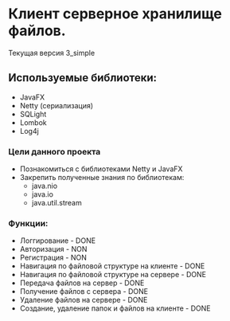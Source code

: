 # Клиент серверное хранилище файлов. #
Текущая версия 3_simple
## Используемые библиотеки: #
* JavaFX
* Netty (сериализация)
* SQLight
* Lombok
* Log4j
### Цели данного проекта
* Познакомиться с библиотеками Netty и JavaFX
* Закрепить полученные знания по библиотекам:
    * java.nio
    * java.io
    * java.util.stream 
### Функции: #
* Логгирование - DONE
* Авторизация - NON
* Регистрация - NON 
* Навигация по файловой структуре на клиенте - DONE
* Навигация по файловой структуре на сервере - DONE
* Передача файлов на сервер - DONE
* Получение файлов с сервера - DONE
* Удаление файлов на сервере - DONE
* Создание, удаление папок и файлов на клиенте - DONE


